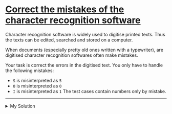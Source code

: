 # [Correct the mistakes of the character recognition software](https://www.codewars.com/kata/577bd026df78c19bca0002c0)

Character recognition software is widely used to digitise printed texts. Thus the texts can be edited, searched and
stored on a computer.

When documents (especially pretty old ones written with a typewriter), are digitised character recognition softwares
often make mistakes.

Your task is correct the errors in the digitised text. You only have to handle the following mistakes:

- `S` is misinterpreted as `5`
- `O` is misinterpreted as `0`
- `I` is misinterpreted as `1`
  The test cases contain numbers only by mistake.

---

<details><summary>My Solution</summary>

```js
// Corrects a string by replacing certain digits with corresponding letters.
// Replaces '5' with 'S', '0' with 'O', and '1' with 'I'.
function correct(string) {
  return string
    .replace(/5/g, 'S') // Replace all occurrences of '5' with 'S'
    .replace(/0/g, 'O') // Replace all occurrences of '0' with 'O'
    .replace(/1/g, 'I') // Replace all occurrences of '1' with 'I'
}
```

</details>
